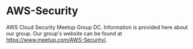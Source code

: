 # AWS-Security
 AWS Cloud Security Meetup Group DC. Information is provided here about our group. Our group's website can be found at https://www.meetup.com/AWS-Security/.
